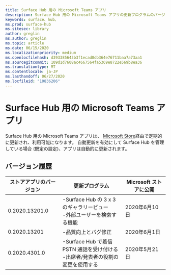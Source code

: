 ```yaml
---
title: Surface Hub 用の Microsoft Teams アプリ
description: Surface Hub 用の Microsoft Teams アプリの更新プログラムのバージョン履歴を提供します
keywords: surface、hub、
ms.prod: surface-hub
ms.sitesec: library
author: greglin
ms.author: greglin
ms.topic: article
ms.date: 06/15/2020
ms.localizationpriority: medium
ms.openlocfilehash: d393385643b3f1ecad8db364e76711baa7a73aa1
ms.sourcegitcommit: 109d1d7608ac4667564fa5369e8722e569b8ea36
ms.translationtype: MT
ms.contentlocale: ja-JP
ms.lasthandoff: 06/27/2020
ms.locfileid: "10836206"
---
```

# Surface Hub 用の Microsoft Teams アプリ 

Surface Hub 用の Microsoft Teams アプリは、 [Microsoft Store](https://www.microsoft.com/store/apps/windows)経由で定期的に更新され、利用可能になります。 自動更新を有効にして Surface Hub を管理している場合 (既定の設定)、アプリは自動的に更新されます。
 

## バージョン履歴
| ストアアプリのバージョン | 更新プログラム                                                                                         | Microsoft ストアに公開 |
| --------------------- | --------------------------------------------------------------------------------------------------- | -------------------------------- |
| 0.2020.13201.0        | -Surface Hub の 3 x 3 のギャラリービュー<br>-外部ユーザーを検索する機能                         | 2020年6月10日<br>            |
| 0.2020.13201          | -品質向上とバグ修正                                                                | 2020年6月1日<br>          |
| 0.2020.4301.0         | -Surface Hub で着信 PSTN 通話を受け付ける<br>-出席者/発表者の役割の変更を使用する            | 2020年5月21日                     |
